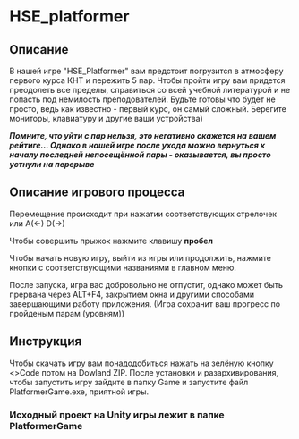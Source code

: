 # HSE_platformer
## Описание ##
В нашей игре "HSE_Platformer" вам предстоит погрузится в атмосферу первого курса КНТ и пережить 5 пар. 
Чтобы пройти игру вам придется преодолеть все пределы, справиться со всей учебной литературой и не попасть под немилость преподователей.
Будьте готовы что будет не просто, ведь как известно - первый курс, он самый сложный. Берегите мониторы, клавиатуру и другие ваши устройства\)

***Помните, что уйти с пар нельзя, это негативно скажется на вашем рейтиге... Однако в нашей игре после ухода можно вернуться к началу последней непосещённой пары - оказывается, вы просто устнули на перерыве***

## Описание игрового процесса ##
Перемещение происходит при нажатии соответствующих стрелочек или A(<-) D(->)

Чтобы совершить прыжок нажмите клавишу **пробел**

Чтобы начать новую игру, выйти из игры или продолжить, нажмите кнопки с соответствующими названиями в главном меню.

После запуска, игра вас добровольно не отпустит, однако может быть прервана через  ALT+F4, закрытием окна и другими способами завершающими работу приложения. (Игра сохранит ваш прогресс по пройденым парам (уровням))



## Инструкция ##
Чтобы скачать игру вам понадодобиться нажать на зелёную кнопку <>Code потом на Dowland ZIP.
После установки и разархивирования, чтобы запустить игру зайдите в папку Game и запустите файл PlatformerGame.exe, приятной игры.

### Исходный проект на Unity игры лежит в папке PlatformerGame ###
